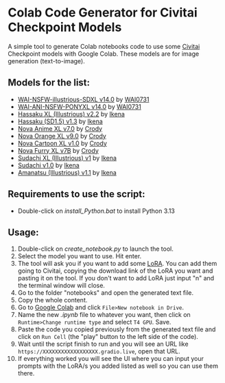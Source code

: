 # Colab Code Generator for Civitai Checkpoint Models
A simple tool to generate Colab notebooks code to use some [Civitai](https://civitai.com) Checkpoint models with Google Colab. These models are for image generation (text-to-image).

## Models for the list:

  - [WAI-NSFW-illustrious-SDXL v14.0](https://civitai.com/models/827184/wai-nsfw-illustrious-sdxl) by [WAI0731](https://civitai.com/user/WAI0731)
  - [WAI-ANI-NSFW-PONYXL v14.0](https://civitai.com/models/404154/wai-ani-nsfw-ponyxl) by [WAI0731](https://civitai.com/user/WAI0731)
  - [Hassaku XL (Illustrious) v2.2](https://civitai.com/models/140272/hassaku-xl-illustrious) by [Ikena](https://civitai.com/user/Ikena)
  - [Hassaku (SD1.5) v1.3](https://civitai.com/models/2583/hassaku-sd15) by [Ikena](https://civitai.com/user/Ikena)
  - [Nova Anime XL v7.0](https://civitai.com/models/376130/nova-anime-xl) by [Crody](https://civitai.com/user/Crody)
  - [Nova Orange XL v9.0](https://civitai.com/models/967405/nova-orange-xl) by [Crody](https://civitai.com/user/Crody)
  - [Nova Cartoon XL v1.0](https://civitai.com/models/1570391/nova-cartoon-xl) by [Crody](https://civitai.com/user/Crody)
  - [Nova Furry XL v7B](https://civitai.com/models/503815/nova-furry-xl) by [Crody](https://civitai.com/user/Crody)
  - [Sudachi XL (Illustrious) v1](https://civitai.com/models/1288125/sudachi-xl-illustrious) by [Ikena](https://civitai.com/user/Ikena)
  - [Sudachi v1.0](https://civitai.com/models/85909/sudachi) by [Ikena](https://civitai.com/user/Ikena)
  - [Amanatsu (Illustrious) v1.1](https://civitai.com/models/1325426/amanatsu-illustrious) by [Ikena](https://civitai.com/user/Ikena)
 

## Requirements to use the script:

  - Double-click on _install_Python.bat_ to install Python 3.13
 
 
## Usage:

1. Double-click on _create_notebook.py_ to launch the tool.
2. Select the model you want to use. Hit enter.
3. The tool will ask you if you want to add some [LoRA](https://www.reddit.com/r/aiArt/comments/17wvc0e/comment/k9k9gtp/?utm_source=share&utm_medium=web3x&utm_name=web3xcss&utm_term=1&utm_content=share_button). You can add them going to Civitai, copying the download link of the LoRA you want and pasting it on the tool. If you don't want to add LoRA just input "n" and the terminal window will close.
4. Go to the folder "notebooks" and open the generated text file.
5. Copy the whole content.
6. Go to [Google Colab](https://colab.research.google.com/) and click `File>New notebook in Drive`.
7. Name the new *.ipynb* file to whatever you want, then click on `Runtime>Change runtime type` and select `T4 GPU`. Save.
8. Paste the code you copied previously from the generated text file and click on `Run Cell` (the "play" button to the left side of the code).
9. Wait until the script finish to run and you will see an URL like `https://XXXXXXXXXXXXXXXXXX.gradio.live`, open that URL.
10. If everything worked you will see the UI where you can input your prompts with the LoRA/s you added listed as well so you can use them there.

